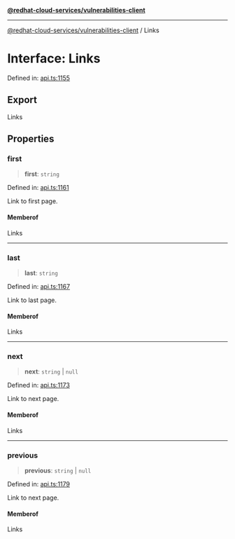 [**@redhat-cloud-services/vulnerabilities-client**](../README.md)

***

[@redhat-cloud-services/vulnerabilities-client](../globals.md) / Links

# Interface: Links

Defined in: [api.ts:1155](https://github.com/charlesmulder/javascript-clients/blob/main/packages/vulnerabilities/api.ts#L1155)

## Export

Links

## Properties

### first

> **first**: `string`

Defined in: [api.ts:1161](https://github.com/charlesmulder/javascript-clients/blob/main/packages/vulnerabilities/api.ts#L1161)

Link to first page.

#### Memberof

Links

***

### last

> **last**: `string`

Defined in: [api.ts:1167](https://github.com/charlesmulder/javascript-clients/blob/main/packages/vulnerabilities/api.ts#L1167)

Link to last page.

#### Memberof

Links

***

### next

> **next**: `string` \| `null`

Defined in: [api.ts:1173](https://github.com/charlesmulder/javascript-clients/blob/main/packages/vulnerabilities/api.ts#L1173)

Link to next page.

#### Memberof

Links

***

### previous

> **previous**: `string` \| `null`

Defined in: [api.ts:1179](https://github.com/charlesmulder/javascript-clients/blob/main/packages/vulnerabilities/api.ts#L1179)

Link to next page.

#### Memberof

Links
